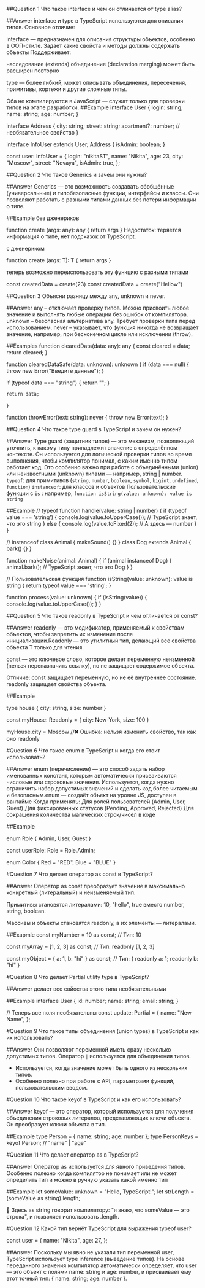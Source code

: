 ##Question 1
Что такое interface и чем он отличается от type alias?

##Answer
interface и type в TypeScript используются для описания типов. Основное отличие:

interface — предназначен для описания структуры объектов, особенно в ООП-стиле. Задает какие свойста и методы должны содержать объекты
Поддерживает:

наследование (extends)
объединение (declaration merging)
может быть расширен повторно

type — более гибкий, может описывать объединения, пересечения, примитивы, кортежи и другие сложные типы.

Оба не компилируются в JavaScript — служат только для проверки типов на этапе разработки.
##Example
interface User {
login: string;
name: string;
age: number;
}

interface Address {
city: string;
street: string;
apartment?: number; // необязательное свойство
}

interface InfoUser extends User, Address {
isAdmin: boolean;
}

const user: InfoUser = {
login: "nikitaST",
name: "Nikita",
age: 23,
city: "Moscow",
street: "Novaya",
isAdmin: true,
};

##Question 2
Что такое Generics и зачем они нужны?

##Answer
Generics — это возможность создавать обобщённые (универсальные) и типобезопасные функции, интерфейсы и классы. Они позволяют работать с разными типами данных без потери информации о типе.

##Example
без дженериков

function create (args: any): any {
return args
}
Недостаток: теряется информация о типе, нет подсказок от TypeScript.

с дженериком

function create <T> (args: T): T {
return args
}

теперь возможно переиспользовать эту функцию с разными типами

const createdData = create<number>(23)
const createdData = create<string>("Hellow")

##Question 3
Объясни разницу между any, unknown и never.

##Answer
any – отключает проверку типов. Можно присвоить любое значение и выполнять любые операции без ошибок от компилятора.
unknown – безопасная альтернатива any. Требует проверки типа перед использованием.
never – указывает, что функция никогда не возвращает значение, например, при бесконечном цикле или исключении (throw).

##Examples
function clearedData(data: any): any {
const cleared = data;
return cleared;
}

function clearedDataSafe(data: unknown): unknown {
if (data === null) {
throw new Error("Введите данные");
}

if (typeof data === "string") {
return "";
}

    return data;

}

function throwError(text: string): never {
throw new Error(text);
}

##Question 4
Что такое type guard в TypeScript и зачем он нужен?

##Answer
Type guard (защитник типов) — это механизм, позволяющий уточнить, к какому типу принадлежит значение в определённом контексте. Он используется для логической проверки типов во время выполнения, чтобы компилятор понимал, с каким именно типом работает код. Это особенно важно при работе с объединёнными (union) или неизвестными (unknown) типами — например, string | number.
`typeof`: для примитивов (`string`, `number`, `boolean`, `symbol`, `bigint`, `undefined`, `function`)
`instanceof`: для классов и объектов
Пользовательские функции с `is` : например, `function isString(value: unknown): value is string`

##Example
// typeof
function handle(value: string | number) {
if (typeof value === 'string') {
console.log(value.toUpperCase()); // TypeScript знает, что это string
} else {
console.log(value.toFixed(2)); // А здесь — number
}
}

// instanceof
class Animal {
makeSound() {}
}
class Dog extends Animal {
bark() {}
}

function makeNoise(animal: Animal) {
if (animal instanceof Dog) {
animal.bark(); // TypeScript знает, что это Dog
}
}

// Пользовательская функция
function isString(value: unknown): value is string {
return typeof value === 'string';
}

function process(value: unknown) {
if (isString(value)) {
console.log(value.toUpperCase());
}
}

##Question 5
Что такое readonly в TypeScript и чем отличается от const?

##Answer
readonly — это модификатор, применяемый к свойствам объектов, чтобы запретить их изменение после инициализации.Readonly<T> — это утилитный тип, делающий все свойства объекта T только для чтения.

const — это ключевое слово, которое делает переменную неизменной (нельзя переназначить ссылку), но не защищает содержимое объекта.

Отличие:
const защищает переменную, но не её внутреннее состояние.
readonly защищает свойства объекта.

##Example

type house {
city: string,
size: number
}

const myHouse: Readonly<house> = {
city: New-York,
size: 100
}

myHouse.city = Moscow //❌ Ошибка: нельзя изменить свойство, так как оно readonly

#Question 6
Что такое enum в TypeScript и когда его стоит использовать?

##Answer
enum (перечисление) — это способ задать набор именованных констант, которым автоматически присваиваются числовые или строковые значения.
Используется, когда нужно ограничить набор допустимых значений и сделать код более читаемым и безопасным.enum — создаёт объект на уровне JS, доступен в рантайме
Когда применять:
Для ролей пользователей (Admin, User, Guest)
Для фиксированных статусов (Pending, Approved, Rejected)
Для сокращения количества магических строк/чисел в коде

##Example

enum Role {
Admin,
User,
Guest
}

const userRole: Role = Role.Admin;

enum Color {
Red = "RED",
Blue = "BLUE"
}

#Question 7
Что делает оператор as const в TypeScript?

##Answer
Оператор as const преобразует значение в максимально конкретный (литеральный) и неизменяемый тип.

Примитивы становятся литералами: 10, "hello", true вместо number, string, boolean.

Массивы и объекты становятся readonly, а их элементы — литералами.

##Exapmle
const myNumber = 10 as const;
// Тип: 10

const myArray = [1, 2, 3] as const;
// Тип: readonly [1, 2, 3]

const myObject = { a: 1, b: "hi" } as const;
// Тип: { readonly a: 1; readonly b: "hi" }

#Question 8
Что делает Partial<T> utility type в TypeScript?

##Answer
делает все свйоства этого типа необязательными

##Example
interface User {
id: number;
name: string;
email: string;
}

// Теперь все поля необязательны
const update: Partial<User> = {
name: "New Name",
};

#Question 9
Что такое типы объединения (union types) в TypeScript и как их использовать?

##Answer
Они позволяют переменной иметь сразу несколько допустимых типов. Оператор `|` используется для объединения типов.

- Используется, когда значение может быть одного из нескольких типов.
- Особенно полезно при работе с API, параметрами функций, пользовательским вводом.

#Question 10
Что такое keyof в TypeScript и как его использовать?

##Answer
keyof — это оператор, который используется для получения объединения строковых литералов, представляющих ключи объекта. Он преобразует ключи объекта в тип.

##Example
type Person = { name: string; age: number };
type PersonKeys = keyof Person; // "name" | "age"

#Question 11
Что делает оператор as в TypeScript?

##Answer
Оператор as используется для явного приведения типов. Особенно полезно когда компилятор не понимает или не может определить тип и можно в ручную указать какой именно тип

##Example
let someValue: unknown = "Hello, TypeScript!";
let strLength = (someValue as string).length;

🔹 Здесь as string говорит компилятору: "я знаю, что someValue — это строка", и позволяет использовать .length.

#Question 12
Какой тип вернёт TypeScript для выражения typeof user?

const user = {
name: "Nikita",
age: 27,
};

##Answer
Поскольку мы явно не указали тип переменной user, TypeScript использует type inference (выведение типов). На основе переданного значения компилятор автоматически определяет, что user — это объект с полями name: string и age: number, и присваивает ему этот точный тип: { name: string; age: number }.
